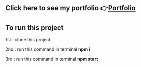 <h2>Click here to see my portfolio 👉<a href="https://portfolio-suryamani-kumar-byj5.onrender.com/">Portfolio</a></h2>

## To run this project 
<p>1st : clone this project</p>
<p>2nd : run this command in terminal <b>npm i</b></p>
<p>3rd : run this command in terminal <b>npm start</b></p>
